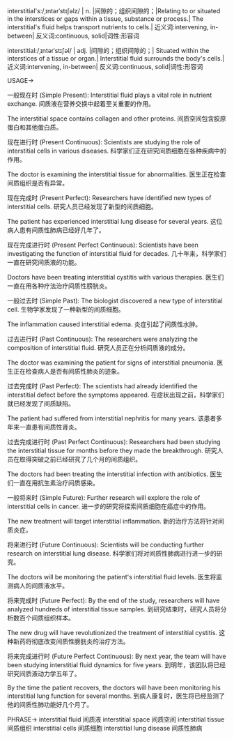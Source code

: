 interstitial's:/ˌɪntərˈstɪʃəlz/ | n. |间隙的；组织间隙的；|Relating to or situated in the interstices or gaps within a tissue, substance or process.| The interstitial's fluid helps transport nutrients to cells.| 近义词:intervening, in-between| 反义词:continuous, solid|词性:形容词

interstitial:/ˌɪntərˈstɪʃəl/ | adj. |间隙的；组织间隙的；| Situated within the interstices of a tissue or organ.| Interstitial fluid surrounds the body's cells.| 近义词:intervening, in-between| 反义词:continuous, solid|词性:形容词


USAGE->

一般现在时 (Simple Present):
Interstitial fluid plays a vital role in nutrient exchange.  间质液在营养交换中起着至关重要的作用。

The interstitial space contains collagen and other proteins.  间质空间包含胶原蛋白和其他蛋白质。


现在进行时 (Present Continuous):
Scientists are studying the role of interstitial cells in various diseases. 科学家们正在研究间质细胞在各种疾病中的作用。

The doctor is examining the interstitial tissue for abnormalities. 医生正在检查间质组织是否有异常。


现在完成时 (Present Perfect):
Researchers have identified new types of interstitial cells. 研究人员已经发现了新型的间质细胞。

The patient has experienced interstitial lung disease for several years.  这位病人患有间质性肺病已经好几年了。


现在完成进行时 (Present Perfect Continuous):
Scientists have been investigating the function of interstitial fluid for decades.  几十年来，科学家们一直在研究间质液的功能。

Doctors have been treating interstitial cystitis with various therapies.  医生们一直在用各种疗法治疗间质性膀胱炎。


一般过去时 (Simple Past):
The biologist discovered a new type of interstitial cell.  生物学家发现了一种新型的间质细胞。

The inflammation caused interstitial edema. 炎症引起了间质性水肿。


过去进行时 (Past Continuous):
The researchers were analyzing the composition of interstitial fluid.  研究人员正在分析间质液的成分。

The doctor was examining the patient for signs of interstitial pneumonia. 医生正在检查病人是否有间质性肺炎的迹象。


过去完成时 (Past Perfect):
The scientists had already identified the interstitial defect before the symptoms appeared.  在症状出现之前，科学家们就已经发现了间质缺陷。

The patient had suffered from interstitial nephritis for many years.  该患者多年来一直患有间质性肾炎。


过去完成进行时 (Past Perfect Continuous):
Researchers had been studying the interstitial tissue for months before they made the breakthrough.  研究人员在取得突破之前已经研究了几个月的间质组织。

The doctors had been treating the interstitial infection with antibiotics. 医生们一直在用抗生素治疗间质感染。


一般将来时 (Simple Future):
Further research will explore the role of interstitial cells in cancer.  进一步的研究将探索间质细胞在癌症中的作用。

The new treatment will target interstitial inflammation.  新的治疗方法将针对间质炎症。


将来进行时 (Future Continuous):
Scientists will be conducting further research on interstitial lung disease. 科学家们将对间质性肺病进行进一步的研究。

The doctors will be monitoring the patient's interstitial fluid levels. 医生将监测病人的间质液水平。


将来完成时 (Future Perfect):
By the end of the study, researchers will have analyzed hundreds of interstitial tissue samples.  到研究结束时，研究人员将分析数百个间质组织样本。

The new drug will have revolutionized the treatment of interstitial cystitis.  这种新药将彻底改变间质性膀胱炎的治疗方法。


将来完成进行时 (Future Perfect Continuous):
By next year, the team will have been studying interstitial fluid dynamics for five years.  到明年，该团队将已经研究间质液动力学五年了。

By the time the patient recovers, the doctors will have been monitoring his interstitial lung function for several months.  到病人康复时，医生将已经监测了他的间质性肺功能好几个月了。



PHRASE->
interstitial fluid  间质液
interstitial space  间质空间
interstitial tissue  间质组织
interstitial cells   间质细胞
interstitial lung disease  间质性肺病
